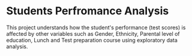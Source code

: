 # Students Perfromance Analysis
This project understands how the student's performance (test scores) is affected by other variables such as Gender, Ethnicity, Parental level of education, Lunch and Test preparation course using exploratory data analysis.
